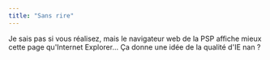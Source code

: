 ```yaml
---
title: "Sans rire"
---
```


Je sais pas si vous réalisez, mais le navigateur web de la PSP affiche mieux
cette page qu'Internet Explorer... Ça donne une idée de la qualité d'IE nan ?

